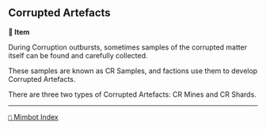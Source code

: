 ## Corrupted Artefacts

**📜 Item**

During Corruption outbursts, sometimes samples of the corrupted matter itself can be found and carefully collected.

These samples are known as CR Samples, and factions use them to develop Corrupted Artefacts. 

There are three two types of Corrupted Artefacts: CR Mines and CR Shards.


-----
[`📑` Mimbot Index](<https://zeithalt.github.io/r/#a1a0>)
<!---
keywords: cr, artifact, samples
aliases:
-->